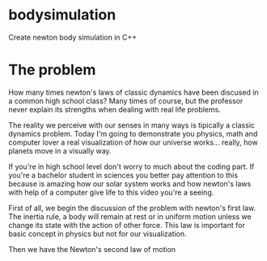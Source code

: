 # bodysimulation
Create newton body simulation in C++

# The problem

How many times newton's laws of classic dynamics have been discused in a common high school class? Many times of course, but the professor never explain its strengths when dealing with real life problems.

The reality we perceive with our senses in many ways is tipically a classic dynamics problem. Today I'm going to demonstrate you physics, math and computer lover a real visualization of how our universe works... really, how planets move in a visually way.

If you're in high school level don't worry to much about the coding part. If you're a bachelor student in sciences you better pay attention to this because is amazing how our solar system works and how newton's laws with help of a computer give life to this video you're a seeing.

First of all, we begin the discussion of the problem with newton's first law. The inertia rule, a body will remain at rest or in uniform motion unless we change its state with the action of other force. This law is important for basic concept in physics but not for our visualization.

Then we have the Newton's second law of motion
